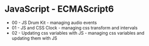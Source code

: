 # JavaScript - ECMAScript6
* 00 - JS Drum Kit - managing audio events  
* 01 - JS and CSS Clock - managing css transform and intervals  
* 02 - Updating css variables with JS - managing css variables and updating them with JS  
